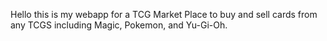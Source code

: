 Hello this is my webapp for a TCG Market Place to buy and sell cards from any TCGS including Magic, Pokemon, and Yu-Gi-Oh.
